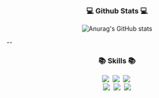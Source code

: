 <h3 align="center">💻 Github Stats 💻</h3>
<div align="center">

  ![Anurag's GitHub stats](https://github-readme-stats.vercel.app/api?username=jwodn123&show_icons=true&theme=radical)
</div> 

--

<h3 align="center">📚 Skills 📚</h3>
<p align="center">
  <img src="https://img.shields.io/badge/Java-007396?style=flat-square&logo=Java&logoColor=white"/></a>&nbsp
  <img src="https://img.shields.io/badge/Spring-6DB33F?style=flat-square&logo=Spring&logoColor=white"/></a>&nbsp
  <img src="https://img.shields.io/badge/SpringBoot-6DB33F?style=flat-square&logo=SpringBoot&logoColor=white"/></a>&nbsp 
  <br>
  <img src="https://img.shields.io/badge/Mysql-E6B91E?style=flat-square&logo=MySql&logoColor=white"/></a>&nbsp
  <img src="https://img.shields.io/badge/AWS-232F3E?style=flat-square&logo=AmazonAWS&logoColor=white"/></a>&nbsp 
  <img src="https://img.shields.io/badge/뱃지레이블-#02303A?style=flat-square&logo=Gradle&logoColor=white"/>
</p>


<!--
**jwodn123/jwodn123** is a ✨ _special_ ✨ repository because its `README.md` (this file) appears on your GitHub profile.

Here are some ideas to get you started:

- 🔭 I’m currently working on ...
- 🌱 I’m currently learning ...
- 👯 I’m looking to collaborate on ...
- 🤔 I’m looking for help with ...
- 💬 Ask me about ...
- 📫 How to reach me: ...
- 😄 Pronouns: ...
- ⚡ Fun fact: ...
- <img src="https://img.shields.io/badge/뱃지레이블-배경색?style=뱃지모양&logo=로고&logoColor=로고색상"/>
-->
